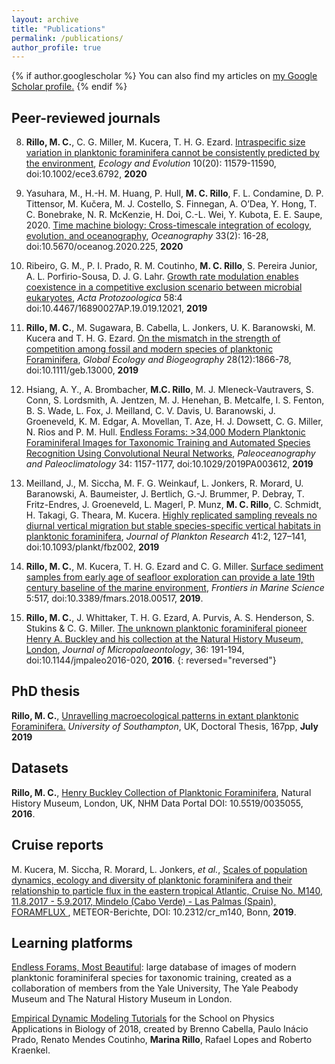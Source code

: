 ```yaml
---
layout: archive
title: "Publications"
permalink: /publications/
author_profile: true
---
```


{% if author.googlescholar %}
  You can also find my articles on <u><a href="{{author.googlescholar}}">my Google Scholar profile</a>.</u>
{% endif %}


## Peer-reviewed journals

8. __Rillo, M. C.__, C. G. Miller, M. Kucera, T. H. G. Ezard. [Intraspecific size variation in planktonic foraminifera cannot be consistently predicted by the environment](https://doi.org/10.1002/ece3.6792), _Ecology and Evolution_ 10(20): 11579-11590, doi:10.1002/ece3.6792, __2020__  

7. Yasuhara, M., H.-H. M. Huang, P. Hull, __M. C. Rillo__, F. L. Condamine, D. P. Tittensor, M. Kučera, M. J. Costello, S. Finnegan, A. O’Dea, Y. Hong, T. C. Bonebrake, N. R. McKenzie, H. Doi, C.-L. Wei, Y. Kubota, E. E. Saupe, 2020. [Time machine biology: Cross-timescale integration of ecology, evolution, and oceanography](https://doi.org/10.5670/oceanog.2020.225), _Oceanography_ 33(2): 16-28, doi:10.5670/oceanog.2020.225, __2020__  

6. Ribeiro, G. M., P. I. Prado, R. M. Coutinho, __M. C. Rillo__, S. Pereira Junior, A. L. Porfirio-Sousa, D. J. G. Lahr. [Growth rate modulation enables coexistence in a competitive exclusion scenario between microbial eukaryotes](http://dx.doi.org/10.4467/16890027AP.19.019.12021), _Acta Protozoologica_ 58:4 doi:10.4467/16890027AP.19.019.12021, __2019__  

5. __Rillo, M. C.__, M. Sugawara, B. Cabella, L. Jonkers, U. K. Baranowski, M. Kucera and T. H. G. Ezard. [On the mismatch in the strength of competition among fossil and modern species of planktonic Foraminifera](https://doi.org/10.1111/geb.13000), _Global Ecology and Biogeography_ 28(12):1866-78, doi:10.1111/geb.13000, __2019__  

4. Hsiang, A. Y., A. Brombacher, __M.C. Rillo__, M. J. Mleneck‐Vautravers, S. Conn, S. Lordsmith, A. Jentzen, M. J. Henehan, B. Metcalfe, I. S. Fenton, B. S. Wade, L. Fox, J. Meilland, C. V. Davis, U. Baranowski, J. Groeneveld, K. M. Edgar, A. Movellan, T. Aze, H. J. Dowsett, C. G. Miller, N. Rios and P. M. Hull. [Endless Forams: >34,000 Modern Planktonic Foraminiferal Images for Taxonomic Training and Automated Species Recognition Using Convolutional Neural Networks](https://doi.org/10.1029/2019PA003612), _Paleoceanography and Paleoclimatology_ 34: 1157-1177, doi:10.1029/2019PA003612, __2019__  

3. Meilland, J., M. Siccha, M. F. G. Weinkauf, L. Jonkers, R. Morard, U. Baranowski, A. Baumeister, J. Bertlich, G.-J. Brummer, P. Debray, T. Fritz-Endres, J. Groeneveld, L. Magerl, P. Munz, __M. C. Rillo__, C. Schmidt, H. Takagi, G. Theara, M. Kucera. [Highly replicated sampling reveals no diurnal vertical migration but stable species-specific vertical habitats in planktonic foraminifera](https://doi.org/10.1093/plankt/fbz002), _Journal of Plankton Research_ 41:2, 127–141, doi:10.1093/plankt/fbz002, __2019__  

2. __Rillo, M. C.__, M. Kucera, T. H. G. Ezard and C. G. Miller. [Surface sediment samples from early age of seafloor exploration can provide a late 19th century baseline of the marine environment](https://doi.org/10.3389/fmars.2018.00517), _Frontiers in Marine Science_ 5:517, doi:10.3389/fmars.2018.00517, __2019__.  

1. __Rillo, M. C.__, J. Whittaker, T. H. G. Ezard, A. Purvis, A. S. Henderson, S. Stukins & C. G. Miller. [The unknown planktonic foraminiferal pioneer Henry A. Buckley and his collection at the Natural History Museum, London](https://jm.copernicus.org/articles/36/191/2016/), _Journal of Micropalaeontology_, 36: 191-194, doi:10.1144/jmpaleo2016-020, __2016__.
{: reversed="reversed"}


## PhD thesis

__Rillo, M. C.__, [Unravelling macroecological patterns in extant planktonic Foraminifera.](https://eprints.soton.ac.uk/435406/) _University of Southampton_, UK, Doctoral Thesis, 167pp, __July 2019__



## Datasets

__Rillo, M. C.__, [Henry Buckley Collection of Planktonic Foraminifera](http://dx.doi.org/10.5519/0035055), Natural History Museum, London, UK, NHM Data Portal DOI: 10.5519/0035055, __2016__.  


## Cruise reports

M. Kucera, M. Siccha, R. Morard, L. Jonkers, *et al.*, [Scales of population dynamics, ecology and diversity of planktonic foraminifera and their relationship to particle flux in the eastern tropical Atlantic, Cruise No. M140, 11.8.2017 - 5.9.2017, Mindelo (Cabo Verde) - Las Palmas (Spain), FORAMFLUX ](https://doi.org/10.2312/cr_m140), 
METEOR-Berichte, DOI: 10.2312/cr_m140, Bonn, __2019__.  


## Learning platforms

[Endless Forams, Most Beautiful](http://www.endlessforams.org): large database of images of modern planktonic foraminiferal species for taxonomic training, created as a collaboration of members from the Yale University, The Yale Peabody Museum and The Natural History Museum in London.   

[Empirical Dynamic Modeling Tutorials](https://mathbio.github.io/edmTutorials/) for the School on Physics Applications in Biology of 2018, created by Brenno Cabella, Paulo Inácio Prado, Renato Mendes Coutinho, __Marina Rillo__, Rafael Lopes and Roberto Kraenkel.  

